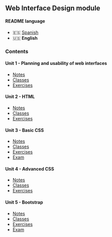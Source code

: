 ## Web Interface Design module

#### README language

-   🇪🇸 [Spanish](./README.md)
-   🇺🇸 **English**

### Contents

#### Unit 1 - Planning and usability of web interfaces

-   [Notes](./unidad1-planificacion_y_usabilidad_de_interfaces_web/apuntes/)
-   [Classes](./unidad1-planificacion_y_usabilidad_de_interfaces_web/clases/)
-   [Exercises](./unidad1-planificacion_y_usabilidad_de_interfaces_web/ejercicios/)

#### Unit 2 - HTML

-   [Notes](./unidad2-html/apuntes/)
-   [Classes](./unidad2-html/clases/)
-   [Exercises](./unidad2-html/ejercicios/)

#### Unit 3 - Basic CSS

-   [Notes](./unidad3-css_basico/apuntes/)
-   [Classes](./unidad3-css_basico/clases/)
-   [Exercises](./unidad3-css_basico/ejercicios/)
-   [Exam](./unidad3-css_basico/examen/)

#### Unit 4 - Advanced CSS

-   [Notes](./unidad4-css_avanzado/apuntes/)
-   [Classes](./unidad4-css_avanzado/clases/)
-   [Exercises](./unidad4-css_avanzado/ejercicios/)

#### Unit 5 - Bootstrap

-   [Notes](./unidad5-bootstrap/apuntes/)
-   [Classes](./unidad5-bootstrap/clases/)
-   [Exercises](./unidad5-bootstrap/ejercicios/)
-   [Exam](./unidad5-bootstrap/examen/)
